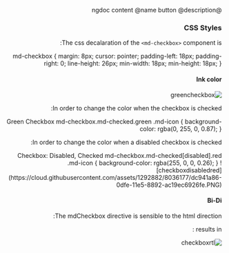 @ngdoc content
@name button
@description

### CSS Styles

The css decalaration of the `<md-checkbox>` component is:
 
 <hljs lang="css">
 md-checkbox {
   margin: 8px;
   cursor: pointer;
   padding-left: 18px;
   padding-right: 0;
   line-height: 26px;
   min-width: 18px;
   min-height: 18px; }
 </hljs>
 
#### Ink color

![greencheckbox](https://cloud.githubusercontent.com/assets/1292882/8035909/b2130da0-0dfc-11e5-932f-4424d3b46d5b.PNG)

In order to change the color when the checkbox is checked:

<hljs lang="html">
 <md-checkbox class="green">
      Green Checkbox
    </md-checkbox>
</hljs>

 <hljs lang="css">
 md-checkbox.md-checked.green .md-icon {
        background-color: rgba(0, 255, 0, 0.87);
    }
 </hljs>



In order to change the color when a disabled checkbox is checked:

<hljs lang="html">
 <md-checkbox ng-disabled="true" class="red" ng-model="data.cb4" ng-init="data.cb4=true">
            Checkbox: Disabled, Checked
        </md-checkbox>
</hljs>

 <hljs lang="css">
  md-checkbox.md-checked[disabled].red .md-icon {
        background-color: rgba(255, 0, 0, 0.26);
    }
 </hljs>
![checkboxdisabledred](https://cloud.githubusercontent.com/assets/1292882/8036177/dc941a86-0dfe-11e5-8892-ac19ec6926fe.PNG)


#### Bi-Di

The mdCheckbox directive is sensible to the html direction:
<hljs lang="html">
<html dir="rtl">
</hljs>

results in :

![checkboxrtl](https://cloud.githubusercontent.com/assets/1292882/8036091/fb40bcf6-0dfd-11e5-8319-25e68939d1a3.PNG)


